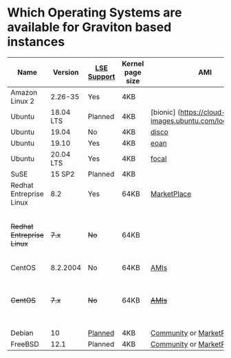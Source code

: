 # Which Operating Systems are available for Graviton based instances

 Name | Version | [LSE Support](https://github.com/aws/aws-graviton-getting-started/blob/master/optimizing.md#locksynchronization-intensive-workload) | Kernel page size | AMI | Comment 
------ | ------ | ----- | ----- | ----- | ----- 
Amazon Linux 2 | 2.26-35 | Yes | 4KB | 
Ubuntu | 18.04 LTS | Planned | 4KB | [bionic] (https://cloud-images.ubuntu.com/locator/ec2/) | 
Ubuntu | 19.04 | No | 4KB | [disco](https://cloud-images.ubuntu.com/locator/ec2/) | 
Ubuntu | 19.10 | Yes | 4KB | [eoan](https://cloud-images.ubuntu.com/locator/ec2/) | 
Ubuntu | 20.04 LTS | Yes | 4KB | [focal](https://cloud-images.ubuntu.com/locator/ec2/) | 
SuSE | 15 SP2 | Planned | 4KB | | [MarketPlace](https://aws.amazon.com/marketplace/pp/B07SPTXBDX) | 
Redhat Entreprise Linux | 8.2 | Yes | 64KB | [MarketPlace](https://aws.amazon.com/marketplace/pp/B07T2NH46P) | 
~~Redhat Entreprise Linux~~ | ~~7.x~~ | ~~No~~ | 64KB | | Exist for arm64  but not supported on Graviton2 
CentOS | 8.2.2004 | No | 64KB | [AMIs](https://wiki.centos.org/Cloud/AWS#Images) | 
~~CentOS~~ | ~~7.x~~ | ~~No~~ | 64KB | ~~[AMIs](https://wiki.centos.org/Cloud/AWS#Images)~~ | Exist for arm64  but not supported on Graviton2 
Debian | 10 | [Planned](https://bugs.debian.org/cgi-bin/bugreport.cgi?bug=956418) | 4KB | [Community](https://wiki.debian.org/Cloud/AmazonEC2Image/Buster) or [MarketPlace](https://aws.amazon.com/marketplace/pp/B085HGTX5J) | 
FreeBSD | 12.1 | Planned | 4KB | [Community](https://www.freebsd.org/releases/12.1R/announce.html) or [MarketPlace](https://aws.amazon.com/marketplace/pp/B081NF7BY7) | 


